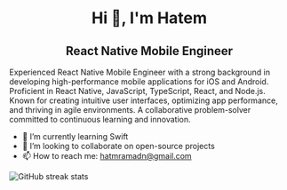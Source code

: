 <h1 align="center">Hi 👋, I'm Hatem</h1> 

<h2 align="center"> React Native Mobile Engineer</h2> 

Experienced React Native Mobile Engineer with a strong background in developing high-performance mobile applications for iOS and Android. Proficient in React Native, JavaScript, TypeScript, React, and Node.js. Known for creating intuitive user interfaces, optimizing app performance, and thriving in agile environments. A collaborative problem-solver committed to continuous learning and innovation.

- 🌱 I’m currently learning Swift
- 👯 I’m looking to collaborate on open-source projects
- 📫 How to reach me: hatmramadn@gmail.com


![GitHub streak stats](https://github-readme-streak-stats.herokuapp.com/?user=hatmramadn)


